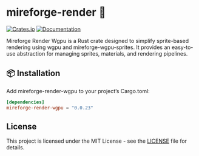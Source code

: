 # mireforge-render 🐊

[![Crates.io](https://img.shields.io/crates/v/mireforge-render-wgpu)](https://crates.io/crates/mireforge-render-wgpu)
[![Documentation](https://docs.rs/mireforge-render-wgpu/badge.svg)](https://docs.rs/mireforge-render-wgpu)

Mireforge Render Wgpu is a Rust crate designed to simplify sprite-based rendering using wgpu and mireforge-wgpu-sprites.
It provides an easy-to-use abstraction for managing sprites, materials, and rendering pipelines.

## 📦 Installation

Add mireforge-render-wgpu to your project’s Cargo.toml:

```toml
[dependencies]
mireforge-render-wgpu = "0.0.23"
```

## License

This project is licensed under the MIT License - see the [LICENSE](LICENSE) file for details.

